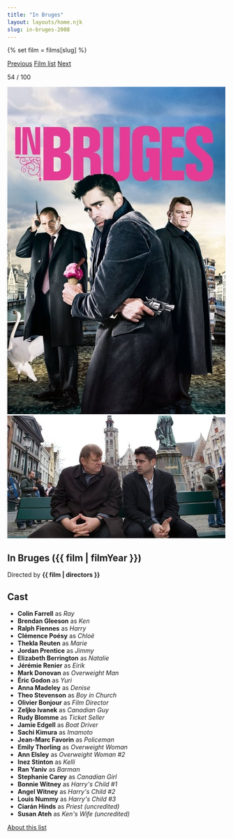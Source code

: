 ```yaml
---
title: "In Bruges"
layout: layouts/home.njk
slug: in-bruges-2008
---
```


{% set film = films[slug] %}

<nav class="films">
  <a class="prev" href="../no-country-for-old-men-2007">Previous</a>
  <a href="../">Film list</a>
  <a class="next" href="../happygolucky-2008">Next</a>
</nav>

<p>54 / 100</p>

<article class="film">
  <div class="backdrop-and-poster">
    <img class="poster" src="../films/posters/in-bruges-2008.jpg" alt="">
    <img class="backdrop" src="../films/backdrops/in-bruges-2008.jpg" alt="">
  </div>

  <h1>In Bruges ({{ film | filmYear }})</h1>

  <p class="director">
    Directed by <strong>{{ film | directors }}</strong>
  </p>


  <h2>
    Cast
  </h2>
  <ul>
            <li><strong>Colin Farrell</strong> as <em>Ray</em></li>
        <li><strong>Brendan Gleeson</strong> as <em>Ken</em></li>
        <li><strong>Ralph Fiennes</strong> as <em>Harry</em></li>
        <li><strong>Clémence Poésy</strong> as <em>Chloë</em></li>
        <li><strong>Thekla Reuten</strong> as <em>Marie</em></li>
        <li><strong>Jordan Prentice</strong> as <em>Jimmy</em></li>
        <li><strong>Elizabeth Berrington</strong> as <em>Natalie</em></li>
        <li><strong>Jérémie Renier</strong> as <em>Eirik</em></li>
        <li><strong>Mark Donovan</strong> as <em>Overweight Man</em></li>
        <li><strong>Éric Godon</strong> as <em>Yuri</em></li>
        <li><strong>Anna Madeley</strong> as <em>Denise</em></li>
        <li><strong>Theo Stevenson</strong> as <em>Boy in Church</em></li>
        <li><strong>Olivier Bonjour</strong> as <em>Film Director</em></li>
        <li><strong>Zeljko Ivanek</strong> as <em>Canadian Guy</em></li>
        <li><strong>Rudy Blomme</strong> as <em>Ticket Seller</em></li>
        <li><strong>Jamie Edgell</strong> as <em>Boat Driver</em></li>
        <li><strong>Sachi Kimura</strong> as <em>Imamoto</em></li>
        <li><strong>Jean-Marc Favorin</strong> as <em>Policeman</em></li>
        <li><strong>Emily Thorling</strong> as <em>Overweight Woman</em></li>
        <li><strong>Ann Elsley</strong> as <em>Overweight Woman #2</em></li>
        <li><strong>Inez Stinton</strong> as <em>Kelli</em></li>
        <li><strong>Ran Yaniv</strong> as <em>Barman</em></li>
        <li><strong>Stephanie Carey</strong> as <em>Canadian Girl</em></li>
        <li><strong>Bonnie Witney</strong> as <em>Harry's Child #1</em></li>
        <li><strong>Angel Witney</strong> as <em>Harry's Child #2</em></li>
        <li><strong>Louis Nummy</strong> as <em>Harry's Child #3</em></li>
        <li><strong>Ciarán Hinds</strong> as <em>Priest (uncredited)</em></li>
        <li><strong>Susan Ateh</strong> as <em>Ken's Wife (uncredited)</em></li>
  </ul>
</article>
<footer>
  <a href="../about">About this list</a>
</footer>
